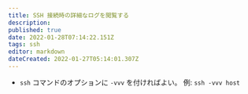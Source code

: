 ```yaml
---
title: SSH 接続時の詳細なログを閲覧する
description: 
published: true
date: 2022-01-28T07:14:22.151Z
tags: ssh
editor: markdown
dateCreated: 2022-01-27T05:14:01.307Z
---
```


* `ssh` コマンドのオプションに `-vvv` を付ければよい。
例: `ssh -vvv host`